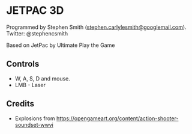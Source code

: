 # JETPAC 3D

Programmed by Stephen Smith (stephen.carlylesmith@googlemail.com).  Twitter: @stephencsmith

Based on JetPac by Ultimate Play the Game



## Controls
* W, A, S, D and mouse.
* LMB - Laser


## Credits
* Explosions from https://opengameart.org/content/action-shooter-soundset-wwvi

